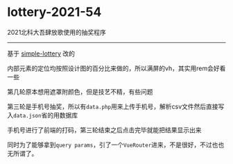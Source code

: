 # lottery-2021-54

2021北科大吾肆放歌使用的抽奖程序

---

基于 [simple-lottery](https://github.com/hunshcn/simple-lottery) 改的

内部元素的定位均按照设计图的百分比来做的，所以满屏的vh，其实用rem会好看一些

第几轮原本想用遮罩附颜色，但是技艺不精，有些问题

第三轮是手机号抽奖，所以有`data.php`用来上传手机号，解析csv文件然后直接写入`data.json`省的用数据库

手机号进行了前端的打码，第三轮结束之后点击完毕就能把结果显示出来

同时为了能够拿到`query params`，引了一个`VueRouter`进来，不是很好，不过也也无所谓了。

